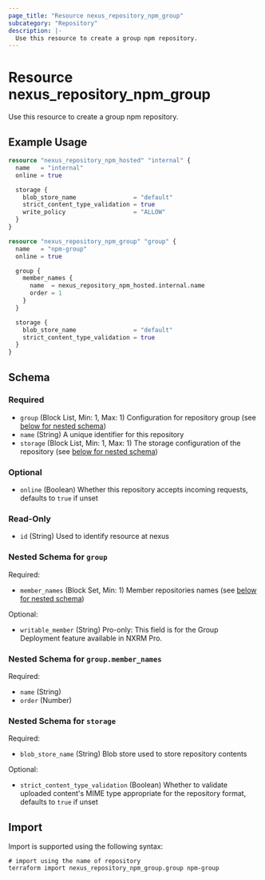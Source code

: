 ```yaml
---
page_title: "Resource nexus_repository_npm_group"
subcategory: "Repository"
description: |-
  Use this resource to create a group npm repository.
---
```

# Resource nexus_repository_npm_group
Use this resource to create a group npm repository.
## Example Usage
```terraform
resource "nexus_repository_npm_hosted" "internal" {
  name   = "internal"
  online = true

  storage {
    blob_store_name                = "default"
    strict_content_type_validation = true
    write_policy                   = "ALLOW"
  }
}

resource "nexus_repository_npm_group" "group" {
  name   = "npm-group"
  online = true

  group {
    member_names {
      name  = nexus_repository_npm_hosted.internal.name
      order = 1
    }
  }

  storage {
    blob_store_name                = "default"
    strict_content_type_validation = true
  }
}
```
<!-- schema generated by tfplugindocs -->
## Schema

### Required

- `group` (Block List, Min: 1, Max: 1) Configuration for repository group (see [below for nested schema](#nestedblock--group))
- `name` (String) A unique identifier for this repository
- `storage` (Block List, Min: 1, Max: 1) The storage configuration of the repository (see [below for nested schema](#nestedblock--storage))

### Optional

- `online` (Boolean) Whether this repository accepts incoming requests, defaults to `true` if unset

### Read-Only

- `id` (String) Used to identify resource at nexus

<a id="nestedblock--group"></a>
### Nested Schema for `group`

Required:

- `member_names` (Block Set, Min: 1) Member repositories names (see [below for nested schema](#nestedblock--group--member_names))

Optional:

- `writable_member` (String) Pro-only: This field is for the Group Deployment feature available in NXRM Pro.

<a id="nestedblock--group--member_names"></a>
### Nested Schema for `group.member_names`

Required:

- `name` (String)
- `order` (Number)



<a id="nestedblock--storage"></a>
### Nested Schema for `storage`

Required:

- `blob_store_name` (String) Blob store used to store repository contents

Optional:

- `strict_content_type_validation` (Boolean) Whether to validate uploaded content's MIME type appropriate for the repository format, defaults to `true` if unset
## Import
Import is supported using the following syntax:
```shell
# import using the name of repository
terraform import nexus_repository_npm_group.group npm-group
```
